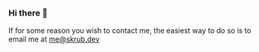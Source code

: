 ### Hi there 👋
If for some reason you wish to contact me, the easiest way to do so is to email me at [me@skrub.dev](mailto:me@skrub.dev)
